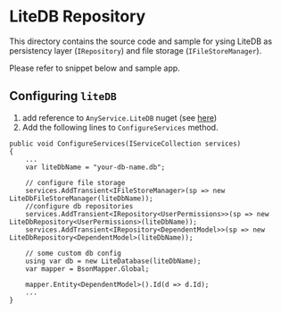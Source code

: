 # LiteDB Repository

This directory contains the source code and sample for ysing LiteDB as persistency layer (`IRepository`) and file storage (`IFileStoreManager`).

Please refer to snippet below and sample app.

## Configuring `liteDB`
1. add reference to `AnyService.LiteDB` nuget (see [here](https://www.nuget.org/packages/anyservice.litedb)) 
2. Add the following lines to `ConfigureServices` method.

```
public void ConfigureServices(IServiceCollection services)
{
    ...
    var liteDbName = "your-db-name.db";
    
    // configure file storage
    services.AddTransient<IFileStoreManager>(sp => new LiteDbFileStoreManager(liteDbName));
    //configure db repositories
    services.AddTransient<IRepository<UserPermissions>>(sp => new LiteDbRepository<UserPermissions>(liteDbName));
    services.AddTransient<IRepository<DependentModel>>(sp => new LiteDbRepository<DependentModel>(liteDbName));

    // some custom db config
    using var db = new LiteDatabase(liteDbName);
    var mapper = BsonMapper.Global;

    mapper.Entity<DependentModel>().Id(d => d.Id);
    ...
}
```
